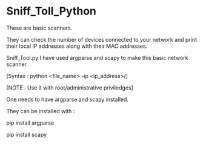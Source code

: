 # Sniff_Toll_Python
These are basic scanners.

They can check the number of devices connected to your network and print their local IP addresses along with their MAC addresses.

Sniff_Tool.py
I have used argparse and scapy to make this basic network scanner.

[Syntax : python <file_name> -ip <ip_address>/<subnet>]

[NOTE : Use it with root/administrative priviledges]

One needs to have argparse and scapy installed.

They can be installed with :

pip install argparse

pip install scapy
